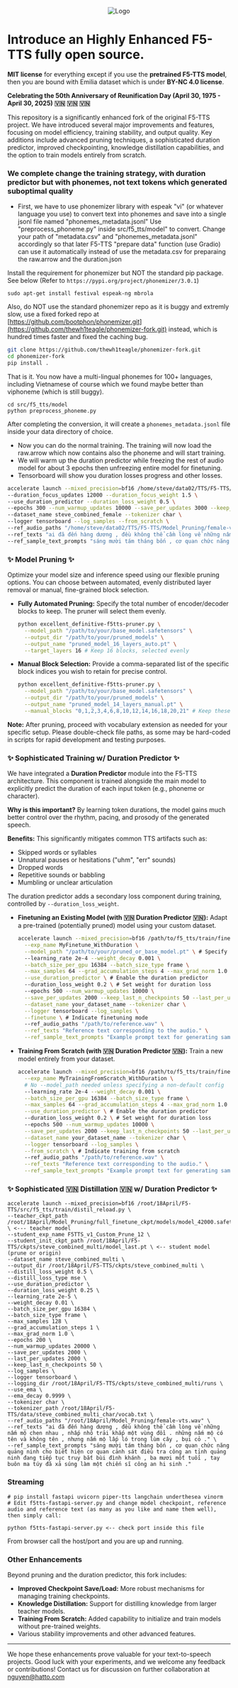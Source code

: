<p align="center">
  <img src="https://cdn-uploads.huggingface.co/production/uploads/63d8d8879dfcfa941d4d7cd9/GsQKdaTyn2FFx_cZvVHk3.png" alt="Logo">
</p>

# Introduce an Highly Enhanced F5-TTS fully open source.

**MIT license** for everything except if you use the **pretrained F5-TTS model**, then you are bound with Emilia dataset which is under **BY-NC 4.0 license**. 

**Celebrating the 50th Anniversary of Reunification Day (April 30, 1975 - April 30, 2025) 🇻🇳 🇻🇳 🇻🇳** 

This repository is a significantly enhanced fork of the original F5-TTS project. We have introduced several major improvements and features, focusing on model efficiency, training stability, and output quality. Key additions include advanced pruning techniques, a sophisticated duration predictor, improved checkpointing, knowledge distillation capabilities, and the option to train models entirely from scratch.

### We complete change the training strategy, with duration predictor but with phonemes, not text tokens which generated suboptimal quality
*  First, we have to use phonemizer library with espeak "vi" (or whatever language you use) to convert text into phonemes and save into a single jsonl file named "phonemes_metadata.jsonl"
Use "preprocess_phoneme.py" inside src/f5_tts/model" to convert. Change your path of "metadata.csv" and "phonemes_metadata.jsonl" accordingly so that later F5-TTS "prepare data" function (use Gradio) can use it automatically instead of use the metadata.csv for preparaing the raw.arrow and the duration.json

Install the requirement for phonemizer but NOT the standard pip package. See below
(Refer to `https://pypi.org/project/phonemizer/3.0.1`)

```
sudo apt-get install festival espeak-ng mbrola
```

Also, do NOT use the standard phonemizer repo as it is buggy and extremly slow, use a fixed forked repo at [https://github.com/bootphon/phonemizer.git](https://github.com/thewh1teagle/phonemizer-fork.git) instead, which is hundred times faster and fixed the caching bug.

```bash
git clone https://github.com/thewh1teagle/phonemizer-fork.git
cd phonemizer-fork
pip install .
```
That is it. You now have a multi-lingual phonemes for 100+ languages, including Vietnamese of course which we found maybe better than viphoneme (which is still buggy).

```bashb
cd src/f5_tts/model
python preprocess_phoneme.py
```

After completing the conversion, it will create a `phonemes_metadata.jsonl` file inside your data directory of choice.

* Now you can do the normal training. The training will now load the raw.arrow which now contains also the phoneme and will start training. 
* We will warm up the duration predictor while freezing the rest of audio model for about 3 epochs then unfreezing entire model for finetuning.
* Tensorboard will show you duration losses progress and other losses.

```bash
accelerate launch --mixed_precision=bf16 /home/steve/data02/TTS/F5-TTS/src/f5_tts/train/finetune_cli.py --exp_name F5TTS_v1_Custom_Prune_12 --learning_rate 2e-4 --weight_decay 0.001 --batch_size_per_gpu 16384 --batch_size_type frame --max_samples 64 --grad_accumulation_steps 4 --max_grad_norm 1.0 \
--duration_focus_updates 12000 --duration_focus_weight 1.5 \
--use_duration_predictor --duration_loss_weight 0.5 \
--epochs 300 --num_warmup_updates 10000 --save_per_updates 3000 --keep_last_n_checkpoints 50 --last_per_updates 3000 \
--dataset_name steve_combined_female --tokenizer char \
--logger tensorboard --log_samples --from_scratch \
--ref_audio_paths "/home/steve/data02/TTS/F5-TTS/Model_Pruning/female-vts.wav" \
--ref_texts "ai đã đến hàng dương , đều không thể cầm lòng về những nấm mộ chen nhau , nhấp nhô trải khắp một vùng đồi . những nấm mộ có tên và không tên , nhưng nấm mộ lấp ló trong lùm cây , bụi cỏ ." \
--ref_sample_text_prompts "sáng mười tám tháng bốn , cơ quan chức năng quảng ninh cho biết hiện cơ quan cảnh sát điều tra công an tỉnh quảng ninh đang tiếp tục truy bắt bùi đình khánh , ba mươi mốt tuổi , tay buôn ma túy đã xả súng làm một chiến sĩ công an hi sinh ."
```

### ✨ Model Pruning ✨

Optimize your model size and inference speed using our flexible pruning options. You can choose between automated, evenly distributed layer removal or manual, fine-grained block selection.

*   **Fully Automated Pruning:**
    Specify the total number of encoder/decoder blocks to keep. The pruner will select them evenly.
    ```bash
    python excellent_definitive-f5tts-pruner.py \
      --model_path "/path/to/your/base_model.safetensors" \
      --output_dir "/path/to/your/pruned_models" \
      --output_name "pruned_model_16_layers_auto.pt" \
      --target_layers 16 # Keep 16 blocks, selected evenly
    ```

*   **Manual Block Selection:**
    Provide a comma-separated list of the specific block indices you wish to retain for precise control.
    ```bash
    python excellent_definitive-f5tts-pruner.py \
      --model_path "/path/to/your/base_model.safetensors" \
      --output_dir "/path/to/your/pruned_models" \
      --output_name "pruned_model_14_layers_manual.pt" \
      --manual_blocks "0,1,2,3,4,6,8,10,12,14,16,18,20,21" # Keep these specific blocks
    ```

**Note:** After pruning, proceed with vocabulary extension as needed for your specific setup. Please double-check file paths, as some may be hard-coded in scripts for rapid development and testing purposes.

### ✨ Sophisticated Training w/ Duration Predictor ✨

We have integrated a **Duration Predictor** module into the F5-TTS architecture. This component is trained alongside the main model to explicitly predict the duration of each input token (e.g., phoneme or character).

**Why is this important?** By learning token durations, the model gains much better control over the rhythm, pacing, and prosody of the generated speech.

**Benefits:** This significantly mitigates common TTS artifacts such as:
*   Skipped words or syllables
*   Unnatural pauses or hesitations ("uhm", "err" sounds)
*   Dropped words
*   Repetitive sounds or babbling
*   Mumbling or unclear articulation

The duration predictor adds a secondary loss component during training, controlled by `--duration_loss_weight`.

*   **Finetuning an Existing Model (with 🇻🇳 Duration Predictor 🇻🇳):**
    Adapt a pre-trained (potentially pruned) model using your custom dataset.
    ```bash
    accelerate launch --mixed_precision=bf16 /path/to/f5_tts/train/finetune_cli.py \
      --exp_name MyFinetune_WithDuration \
      --model_path "/path/to/your/pruned_or_base_model.pt" \ # Specify model if not default
      --learning_rate 2e-4 --weight_decay 0.001 \
      --batch_size_per_gpu 16384 --batch_size_type frame \
      --max_samples 64 --grad_accumulation_steps 4 --max_grad_norm 1.0 \
      --use_duration_predictor \ # Enable the duration predictor
      --duration_loss_weight 0.2 \ # Set weight for duration loss
      --epochs 500 --num_warmup_updates 10000 \
      --save_per_updates 2000 --keep_last_n_checkpoints 50 --last_per_updates 2000 \
      --dataset_name your_dataset_name --tokenizer char \
      --logger tensorboard --log_samples \
      --finetune \ # Indicate finetuning mode
      --ref_audio_paths "/path/to/reference.wav" \
      --ref_texts "Reference text corresponding to the audio." \
      --ref_sample_text_prompts "Example prompt text for generating samples during training."
    ```

*   **Training From Scratch (with 🇻🇳 Duration Predictor 🇻🇳):**
    Train a new model entirely from your dataset.
    ```bash
    accelerate launch --mixed_precision=bf16 /path/to/f5_tts/train/finetune_cli.py \
      --exp_name MyTrainingFromScratch_WithDuration \
      # No --model_path needed unless specifying a non-default config
      --learning_rate 2e-4 --weight_decay 0.001 \
      --batch_size_per_gpu 16384 --batch_size_type frame \
      --max_samples 64 --grad_accumulation_steps 4 --max_grad_norm 1.0 \
      --use_duration_predictor \ # Enable the duration predictor
      --duration_loss_weight 0.2 \ # Set weight for duration loss
      --epochs 500 --num_warmup_updates 10000 \
      --save_per_updates 2000 --keep_last_n_checkpoints 50 --last_per_updates 2000 \
      --dataset_name your_dataset_name --tokenizer char \
      --logger tensorboard --log_samples \
      --from_scratch \ # Indicate training from scratch
      --ref_audio_paths "/path/to/reference.wav" \
      --ref_texts "Reference text corresponding to the audio." \
      --ref_sample_text_prompts "Example prompt text for generating samples during training."
    ```

### ✨ Sophisticated 🇻🇳 Distillation 🇻🇳 w/ Duration Predictor ✨
```
accelerate launch --mixed_precision=bf16 /root/18April/F5-TTS/src/f5_tts/train/distil_reload.py \
--teacher_ckpt_path /root/18April/Model_Pruning/full_finetune_ckpt/models/model_42000.safetensors \ <--- teacher model 
--student_exp_name F5TTS_v1_Custom_Prune_12 \
--student_init_ckpt_path /root/18April/F5-TTS/ckpts/steve_combined_multi/model_last.pt \ <-- student model (prune or origin)
--dataset_name steve_combined_multi \
--output_dir /root/18April/F5-TTS/ckpts/steve_combined_multi \
--distill_loss_weight 0.5 \
--distill_loss_type mse \
--use_duration_predictor \
--duration_loss_weight 0.25 \
--learning_rate 2e-5 \
--weight_decay 0.01 \
--batch_size_per_gpu 16384 \
--batch_size_type frame \
--max_samples 128 \
--grad_accumulation_steps 1 \
--max_grad_norm 1.0 \
--epochs 200 \
--num_warmup_updates 20000 \
--save_per_updates 2000 \
--last_per_updates 2000 \
--keep_last_n_checkpoints 50 \
--log_samples \
--logger tensorboard \
--logging_dir /root/18April/F5-TTS/ckpts/steve_combined_multi/runs \
--use_ema \
--ema_decay 0.9999 \
--tokenizer char \
--tokenizer_path /root/18April/F5-TTS/data/steve_combined_multi_char/vocab.txt \
--ref_audio_paths "/root/18April/Model_Pruning/female-vts.wav" \
--ref_texts "ai đã đến hàng dương , đều không thể cầm lòng về những nấm mộ chen nhau , nhấp nhô trải khắp một vùng đồi . những nấm mộ có tên và không tên , nhưng nấm mộ lấp ló trong lùm cây , bụi cỏ ." \
--ref_sample_text_prompts "sáng mười tám tháng bốn , cơ quan chức năng quảng ninh cho biết hiện cơ quan cảnh sát điều tra công an tỉnh quảng ninh đang tiếp tục truy bắt bùi đình khánh , ba mươi mốt tuổi , tay buôn ma túy đã xả súng làm một chiến sĩ công an hi sinh ."
```
### Streaming
```
# pip install fastapi uvicorn piper-tts langchain underthesea vinorm
# Edit f5tts-fastapi-server.py and change model checkpoint, reference audio and reference text (as many as you like and name them well), then simply call:

python f5tts-fastapi-server.py <-- check port inside this file
```
From browser call the host/port and you are up and running.

### Other Enhancements

Beyond pruning and the duration predictor, this fork includes:

*   **Improved Checkpoint Save/Load:** More robust mechanisms for managing training checkpoints.
*   **Knowledge Distillation:** Support for distilling knowledge from larger teacher models.
*   **Training From Scratch:** Added capability to initialize and train models without pre-trained weights.
*   Various stability improvements and other advanced features.

---

We hope these enhancements prove valuable for your text-to-speech projects. Good luck with your experiments, and we welcome any feedback or contributions!
Contact us for discussion on further collaboration at nguyen@hatto.com
